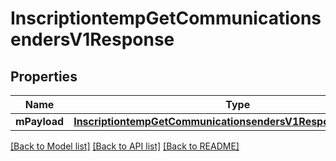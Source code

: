 # InscriptiontempGetCommunicationsendersV1Response

## Properties
Name | Type | Description | Notes
------------ | ------------- | ------------- | -------------
**mPayload** | [**InscriptiontempGetCommunicationsendersV1ResponseMPayload***](InscriptiontempGetCommunicationsendersV1ResponseMPayload.md) |  | 

[[Back to Model list]](../README.md#documentation-for-models) [[Back to API list]](../README.md#documentation-for-api-endpoints) [[Back to README]](../README.md)



